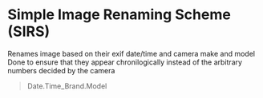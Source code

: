 # Simple Image Renaming Scheme (SIRS)
Renames image based on their exif date/time and camera make and model
Done to ensure that they appear chronilogically instead of the arbitrary numbers decided by the camera
> Date.Time_Brand.Model
